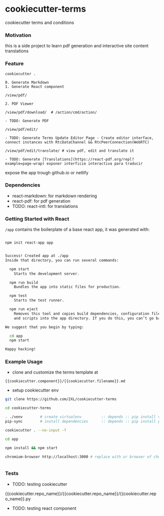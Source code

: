 # cookiecutter-terms
cookiecutter terms and conditions

### Motivation

this is a side project to learn pdf generation and interactive site content translations

### Feature 
    
```
cookiecutter .
```
    0. Generate Markdown    
    1. Generate React component

```
/view/pdf/     
```
    
    2. PDF Viewer    

```
/view/pdf/download/  # /action/cmd/action/
```    

    - TODO: Generate PDF
    
```
/view/pdf/edit/
```    
    - TODO: Generate Terms Update Editor Page - Create editor interface, connect instances with RtcDataChannel && RtcPeerConnection(WebRTC)

```
/view/pdf/edit/translate/ # view pdf, edit and translate it
```    
    - TODO: Generate [Translations](https://react-pdf.org/repl?example=page-wrap) exponer interficie interactiva para traducir


expose the app trough github.io or netlify         

### Dependencies


- react-markdown: for markdown rendering
- react-pdf: for pdf generation
- TODO: react-intl: for translations


### Getting Started with React


`/app` contains the boilerplate of a base react app, it was generated with:

```bash

npm init react-app app


Success! Created app at ./app
Inside that directory, you can run several commands:

  npm start
    Starts the development server.

  npm run build
    Bundles the app into static files for production.

  npm test
    Starts the test runner.

  npm run eject
    Removes this tool and copies build dependencies, configuration files
    and scripts into the app directory. If you do this, you can’t go back!

We suggest that you begin by typing:

  cd app
  npm start

Happy hacking!

```

### Example Usage

- clone and customize the terms template at 

`{{cookiecutter.component}}/{{cookiecutter.filename}}.md`


- setup cookiecutter env

```bash
git clone https://github.com/2XL/cookiecutter-terms

cd cookiecutter-terms

. ./venv        # create virtualenv         :: depends :: pip install virtualenvwrapper 
pip-sync        # install dependencies      :: depends :: pip install pip-tools

cookiecutter . --no-input -f

cd app 

npm install && npm start 

chromium-browser http://localhost:3000 # replace with ur browser of choice



```



### Tests

- TODO: testing cookiecutter 

{{cookiecutter.repo_name}}/{{cookiecutter.repo_name}}/{{cookiecutter.repo_name}}.py


- TODO: testing react component

